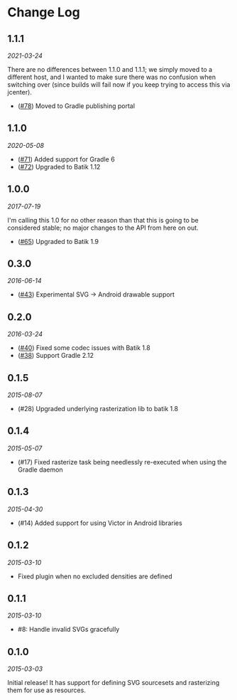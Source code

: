 Change Log
==========

1.1.1
-----
*2021-03-24*

There are no differences between 1.1.0 and 1.1.1; we simply moved to a different host, and I wanted
to make sure there was no confusion when switching over (since builds will fail now if you keep
trying to access this via jcenter).

- ([#78](https://github.com/trello/victor/pull/78)) Moved to Gradle publishing portal

1.1.0
-----
*2020-05-08*

- ([#71](https://github.com/trello/victor/pull/71)) Added support for Gradle 6
- ([#72](https://github.com/trello/victor/pull/72)) Upgraded to Batik 1.12

1.0.0
-----
*2017-07-19*

I'm calling this 1.0 for no other reason than that this is going to be considered stable; no major
changes to the API from here on out.

- ([#65](https://github.com/trello/victor/pull/65)) Upgraded to Batik 1.9

0.3.0
-----
*2016-06-14*

- ([#43](https://github.com/trello/victor/pull/43)) Experimental SVG -> Android drawable support

0.2.0
-----
*2016-03-24*

- ([#40](https://github.com/trello/victor/pull/40)) Fixed some codec issues with Batik 1.8
- ([#38](https://github.com/trello/victor/pull/38)) Support Gradle 2.12

0.1.5
-----
*2015-08-07*

- (#28) Upgraded underlying rasterization lib to batik 1.8

0.1.4
-----
*2015-05-07*

- (#17) Fixed rasterize task being needlessly re-executed when using the Gradle daemon

0.1.3
-----
*2015-04-30*

- (#14) Added support for using Victor in Android libraries

0.1.2
-----
*2015-03-10*

- Fixed plugin when no excluded densities are defined

0.1.1
-----
*2015-03-10*

- #8: Handle invalid SVGs gracefully

0.1.0
-----
*2015-03-03*

Initial release! It has support for defining SVG sourcesets and rasterizing them for use as resources.
